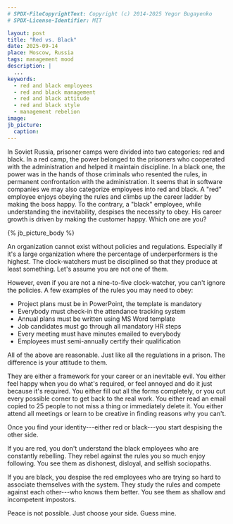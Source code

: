```yaml
---
# SPDX-FileCopyrightText: Copyright (c) 2014-2025 Yegor Bugayenko
# SPDX-License-Identifier: MIT

layout: post
title: "Red vs. Black"
date: 2025-09-14
place: Moscow, Russia
tags: management mood
description: |
  ...
keywords:
  - red and black employees
  - red and black management
  - red and black attitude
  - red and black style
  - management rebelion
image:
jb_picture:
  caption:
---
```


In Soviet Russia, prisoner camps were divided into two categories: red and black.
In a red camp, the power belonged to the prisoners who cooperated with the administration and helped it maintain discipline.
In a black one, the power was in the hands of those criminals who resented the rules, in permanent confrontation with the administration.
It seems that in software companies we may also categorize employees into red and black.
A "red" employee enjoys obeying the rules and climbs up the career ladder by making the boss happy.
To the contrary, a "black" employee, while understanding the inevitability, despises the necessity to obey.
His career growth is driven by making the customer happy.
Which one are you?

<!--more-->

{% jb_picture_body %}

An organization cannot exist without policies and regulations.
Especially if it's a large organization where the percentage of underperformers is the highest.
The clock-watchers must be disciplined so that they produce at least something.
Let's assume you are not one of them.

However, even if you are not a nine-to-five clock-watcher, you can't ignore the policies.
A few examples of the rules you may need to obey:

* Project plans must be in PowerPoint, the template is mandatory
* Everybody must check-in the attendance tracking system
* Annual plans must be written using MS Word template
* Job candidates must go through all mandatory HR steps
* Every meeting must have minutes emailed to everybody
* Employees must semi-annually certify their qualification

All of the above are reasonable.
Just like all the regulations in a prison.
The difference is your attitude to them.

They are either a framework for your career or an inevitable evil.
You either feel happy when you do what's required, or feel annoyed and do it just because it's required.
You either fill out all the forms completely, or you cut every possible corner to get back to the real work.
You either read an email copied to 25 people to not miss a thing or immediately delete it.
You either attend all meetings or learn to be creative in finding reasons why you can't.

Once you find your identity---either red or black---you start despising the other side.

If you are red, you don't understand the black employees who are constantly rebelling.
They rebel against the rules you so much enjoy following.
You see them as dishonest, disloyal, and selfish sociopaths.

If you are black, you despise the red employees who are trying so hard to associate themselves with the system.
They study the rules and compete against each other---who knows them better.
You see them as shallow and incompetent impostors.

Peace is not possible.
Just choose your side.
Guess mine.
